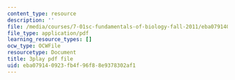 ```yaml
---
content_type: resource
description: ''
file: /media/courses/7-01sc-fundamentals-of-biology-fall-2011/eba079140923fb4f96f88e9378302af1_nCBTC3-xsLM.pdf
file_type: application/pdf
learning_resource_types: []
ocw_type: OCWFile
resourcetype: Document
title: 3play pdf file
uid: eba07914-0923-fb4f-96f8-8e9378302af1
---
```

